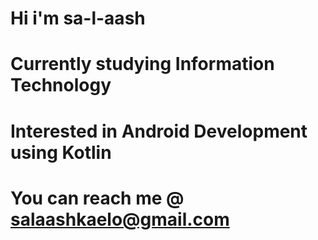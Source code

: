 # Hi i'm sa-l-aash 
# Currently studying Information Technology 
# Interested in Android Development using Kotlin 
# You can reach me @ salaashkaelo@gmail.com 


